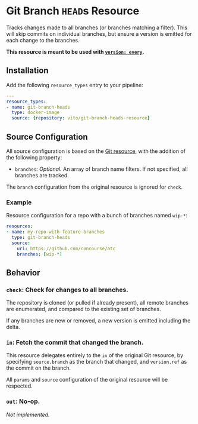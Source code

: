 # Git Branch `HEAD`s Resource

Tracks changes made to all branches (or branches matching a filter). This will
skip commits on individual branches, but ensure a version is emitted for each
change to the branches.

**This resource is meant to be used with [`version:
every`](https://concourse.ci/get-step.html#get-version).**

## Installation

Add the following `resource_types` entry to your pipeline:

```yaml
---
resource_types:
- name: git-branch-heads
  type: docker-image
  source: {repository: vito/git-branch-heads-resource}
```

## Source Configuration

All source configuration is based on the [Git
resource](https://github.com/concourse/git-resource), with the addition of the
following property:

* `branches`: *Optional.* An array of branch name filters. If not specified,
  all branches are tracked.

The `branch` configuration from the original resource is ignored for `check`.


### Example

Resource configuration for a repo with a bunch of branches named `wip-*`:

``` yaml
resources:
- name: my-repo-with-feature-branches
  type: git-branch-heads
  source:
    uri: https://github.com/concourse/atc
    branches: [wip-*]
```

## Behavior


### `check`: Check for changes to all branches.

The repository is cloned (or pulled if already present), all remote branches
are enumerated, and compared to the existing set of branches.

If any branches are new or removed, a new version is emitted including the
delta.

### `in`: Fetch the commit that changed the branch.

This resource delegates entirely to the `in` of the original Git resource, by
specifying `source.branch` as the branch that changed, and `version.ref` as the
commit on the branch.

All `params` and `source` configuration of the original resource will be
respected.


### `out`: No-op.

*Not implemented.*
